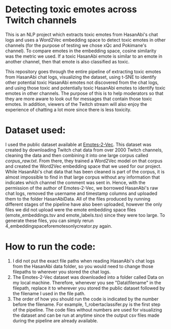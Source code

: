 # Detecting toxic emotes across Twitch channels
This is an NLP project which extracts toxic emotes from HasanAbi's chat logs and uses a Word2Vec embedding space to detect toxic emotes in other channels (for the purpose of testing we chose xQc and Pokimane's channel).
To compare emotes in the embedding space, cosine similarity was the metric we used. If a toxic HasanAbi emote is similar to an emote in another channel, then that emote is also classified as toxic.

This repository goes through the entire pipeline of extracting toxic emotes from HasanAbi chat logs, visualizing the dataset, using t-SNE to identify other potential toxic HasanAbi emotes not discovered from the chat logs, and using those toxic and potentially toxic HasanAbi emotes to identify toxic emotes in other channels. The purpose of this is to help moderators so that they are more aware to look out for messages that contain those toxic emotes. In addition, viewers of the Twitch stream will also enjoy the experience of chatting a lot more since there is less toxicity.

# Dataset used:
I used the public dataset available at [Emotes-2-Vec](https://zenodo.org/records/8012284). This dataset was created by downloading Twitch chat data from over 2000 Twitch channels, cleaning the data and then combining it into one large corpus called *corpus_raw.txt*. From there, they trained a Word2Vec model on that corpus and created the Word2Vec embedding space that we used for our project. While HasanAbi's chat data that has been cleaned is part of the corpus, it is almost impossible to find in that large corpus without any information that indicates which channel the comment was sent in. Hence, with the permission of the author of Emotes-2-Vec, we borrowed HasanAbi's raw chat logs, removed the username and timestamp columns and uploaded them to the folder HasanAbiData. All of the files produced by running different stages of the pipeline have also been uploaded, however the only files we did not upload were the emote embedding space files (emote_embeddings.tsv and emote_labels.tsv) since they were too large. To generate these files, you can simply rerun 4_embeddingspaceforemotesonlycreator.py again.

# How to run the code:
1. I did not put the exact file paths when reading HasanAbi's chat logs from the HasanAbi data folder, so you would need to change those filepaths to wherever you stored the chat logs.
2. The Emotes-2-Vec dataset was downloaded into a folder called Data on my local machine. Therefore, whenever you see "Data\filename" in the filepath, replace it to wherever you stored the public dataset followed by the filename I used in the file path.
3. The order of how you should run the code is indicated by the number before the filename. For example, 1_robertaclassifer.py is the first step of the pipeline. The code files without numbers are used for visualizing the dataset and can be run at anytime since the output csv files made during the pipeline are already available.
